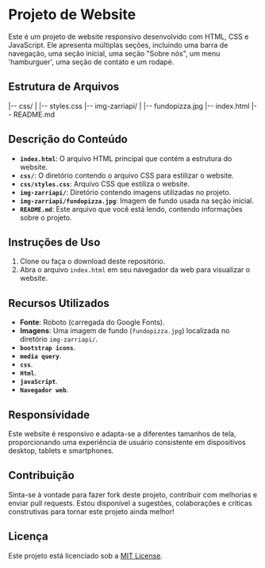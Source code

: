 # Projeto de Website

Este é um projeto de website responsivo desenvolvido com HTML, CSS e JavaScript. Ele apresenta múltiplas seções, 
incluindo uma barra de navegação, uma seção inicial, uma seção "Sobre nós", um menu 'hamburguer', uma seção de contato e um rodapé.

## Estrutura de Arquivos

|-- css/
| |-- styles.css
|-- img-zarriapi/
| |-- fundopizza.jpg
|-- index.html
|-- README.md


## Descrição do Conteúdo

- **`index.html`**: O arquivo HTML principal que contém a estrutura do website.
- **`css/`**: O diretório contendo o arquivo CSS para estilizar o website.
- **`css/styles.css`**: Arquivo CSS que estiliza o website.
- **`img-zarriapi/`**: Diretório contendo imagens utilizadas no projeto.
- **`img-zarriapi/fundopizza.jpg`**: Imagem de fundo usada na seção inicial.
- **`README.md`**: Este arquivo que você está lendo, contendo informações sobre o projeto.

## Instruções de Uso

1. Clone ou faça o download deste repositório.
2. Abra o arquivo `index.html` em seu navegador da web para visualizar o website.

## Recursos Utilizados

- **Fonte**: Roboto (carregada do Google Fonts).
- **Imagens**: Uma imagem de fundo (`fundopizza.jpg`) localizada no diretório `img-zarriapi/`.
- **`bootstrap icons`**.
- **`media query`**.
- **`css`**.
- **`Html`**.
- **`javaScript`**.
- **`Navegador web`**.

## Responsividade

Este website é responsivo e adapta-se a diferentes tamanhos de tela, proporcionando uma experiência de usuário consistente em 
dispositivos desktop, tablets e smartphones.

## Contribuição

Sinta-se à vontade para fazer fork deste projeto, contribuir com melhorias e enviar pull requests. Estou disponível a sugestões, 
colaborações e críticas construtivas para tornar este projeto ainda melhor!

## Licença

Este projeto está licenciado sob a [MIT License](https://opensource.org/licenses/MIT).
